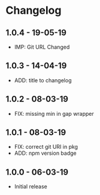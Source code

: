 # Changelog

## 1.0.4 - 19-05-19
* IMP: Git URL Changed

## 1.0.3 - 14-04-19
* ADD: title to changelog

## 1.0.2 - 08-03-19
* FIX: missing min in gap wrapper

## 1.0.1 - 08-03-19
* FIX: correct git URI in pkg
* ADD: npm version badge

## 1.0.0 - 06-03-19
* Initial release
